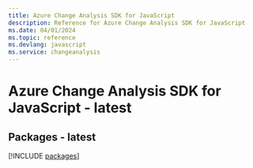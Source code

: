 ```yaml
---
title: Azure Change Analysis SDK for JavaScript
description: Reference for Azure Change Analysis SDK for JavaScript
ms.date: 04/01/2024
ms.topic: reference
ms.devlang: javascript
ms.service: changeanalysis
---
```

# Azure Change Analysis SDK for JavaScript - latest
## Packages - latest
[!INCLUDE [packages](change-analysis-index.md)]